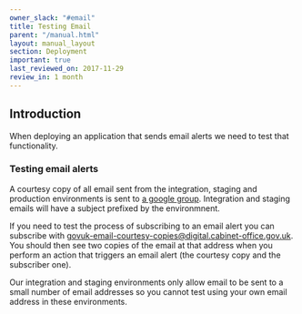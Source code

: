 ```yaml
---
owner_slack: "#email"
title: Testing Email
parent: "/manual.html"
layout: manual_layout
section: Deployment
important: true
last_reviewed_on: 2017-11-29
review_in: 1 month
---
```


## Introduction

When deploying an application that sends email alerts we need to test that functionality.

### Testing email alerts

A courtesy copy of all email sent from the integration, staging and production 
environments is sent to [a google group](https://groups.google.com/a/digital.cabinet-office.gov.uk/forum/#!forum/govuk-email-courtesy-copies).
Integration and staging emails will have a subject prefixed by the environmnent.

If you need to test the process of subscribing to an email alert you can subscribe
with govuk-email-courtesy-copies@digital.cabinet-office.gov.uk. You should then
see two copies of the email at that address when you perform an action that triggers
an email alert (the courtesy copy and the subscriber one).

Our integration and staging environments only allow email to be sent to a small
number of email addresses so you cannot test using your own email address in these
environments.
